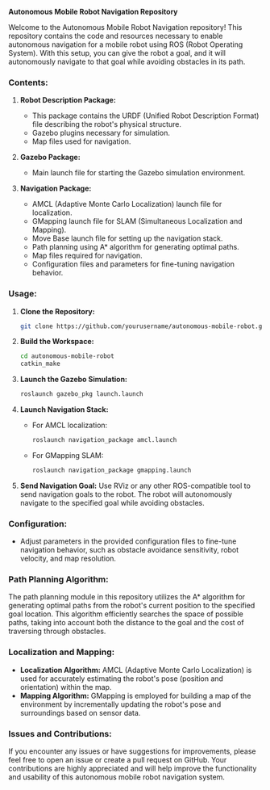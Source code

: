 **Autonomous Mobile Robot Navigation Repository**

Welcome to the Autonomous Mobile Robot Navigation repository! This repository contains the code and resources necessary to enable autonomous navigation for a mobile robot using ROS (Robot Operating System). With this setup, you can give the robot a goal, and it will autonomously navigate to that goal while avoiding obstacles in its path.

### Contents:

1. **Robot Description Package:**
   - This package contains the URDF (Unified Robot Description Format) file describing the robot's physical structure.
   - Gazebo plugins necessary for simulation.
   - Map files used for navigation.

2. **Gazebo Package:**
   - Main launch file for starting the Gazebo simulation environment.

3. **Navigation Package:**
   - AMCL (Adaptive Monte Carlo Localization) launch file for localization.
   - GMapping launch file for SLAM (Simultaneous Localization and Mapping).
   - Move Base launch file for setting up the navigation stack.
   - Path planning using A* algorithm for generating optimal paths.
   - Map files required for navigation.
   - Configuration files and parameters for fine-tuning navigation behavior.

### Usage:

1. **Clone the Repository:**
   ```bash
   git clone https://github.com/yourusername/autonomous-mobile-robot.git
   ```

2. **Build the Workspace:**
   ```bash
   cd autonomous-mobile-robot
   catkin_make
   ```

3. **Launch the Gazebo Simulation:**
   ```bash
   roslaunch gazebo_pkg launch.launch
   ```

4. **Launch Navigation Stack:**
   - For AMCL localization:
     ```bash
     roslaunch navigation_package amcl.launch
     ```
   - For GMapping SLAM:
     ```bash
     roslaunch navigation_package gmapping.launch
     ```

5. **Send Navigation Goal:**
   Use RViz or any other ROS-compatible tool to send navigation goals to the robot. The robot will autonomously navigate to the specified goal while avoiding obstacles.

### Configuration:

- Adjust parameters in the provided configuration files to fine-tune navigation behavior, such as obstacle avoidance sensitivity, robot velocity, and map resolution.

### Path Planning Algorithm:

The path planning module in this repository utilizes the A* algorithm for generating optimal paths from the robot's current position to the specified goal location. This algorithm efficiently searches the space of possible paths, taking into account both the distance to the goal and the cost of traversing through obstacles.

### Localization and Mapping:

- **Localization Algorithm:** AMCL (Adaptive Monte Carlo Localization) is used for accurately estimating the robot's pose (position and orientation) within the map.
- **Mapping Algorithm:** GMapping is employed for building a map of the environment by incrementally updating the robot's pose and surroundings based on sensor data.

### Issues and Contributions:

If you encounter any issues or have suggestions for improvements, please feel free to open an issue or create a pull request on GitHub. Your contributions are highly appreciated and will help improve the functionality and usability of this autonomous mobile robot navigation system.

